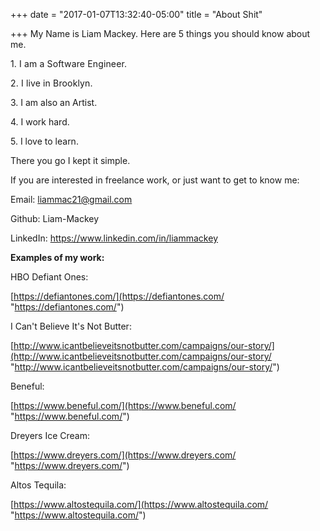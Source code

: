 +++
date = "2017-01-07T13:32:40-05:00"
title = "About Shit"

+++
My Name is Liam Mackey. Here are 5 things you should know about me.

<span style="letter-spacing: 0.01em;"></span>

<span style="letter-spacing: 0.01em;"></span>

<span style="letter-spacing: 0.01em;">1. I am a Software Engineer.</span>

<span style="letter-spacing: 0.01em;">2. I live in Brooklyn.</span>

3\. I am also an Artist.

4\. I work hard.

5\. I love to learn.

There you go I kept it simple.

If you are interested in freelance work, or just want to get to know me:

Email: liammac21@gmail.com

Github: Liam-Mackey

LinkedIn: https://www.linkedin.com/in/liammackey

<span style="letter-spacing: 0.01em;"></span>

**Examples of my work:**

HBO Defiant Ones:

[https://defiantones.com/](https://defiantones.com/ "https://defiantones.com/")

I Can't Believe It's Not Butter:

[http://www.icantbelieveitsnotbutter.com/campaigns/our-story/](http://www.icantbelieveitsnotbutter.com/campaigns/our-story/ "http://www.icantbelieveitsnotbutter.com/campaigns/our-story/")

Beneful:

[https://www.beneful.com/](https://www.beneful.com/ "https://www.beneful.com/")

Dreyers Ice Cream:

[https://www.dreyers.com/](https://www.dreyers.com/ "https://www.dreyers.com/")

Altos Tequila:

[https://www.altostequila.com/](https://www.altostequila.com/ "https://www.altostequila.com/")